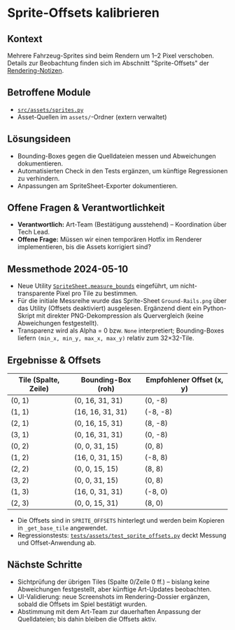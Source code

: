 # Sprite-Offsets kalibrieren

## Kontext
Mehrere Fahrzeug-Sprites sind beim Rendern um 1–2 Pixel verschoben. Details zur Beobachtung finden sich im Abschnitt "Sprite-Offsets" der [Rendering-Notizen](../Task/rendering-notes.md).

## Betroffene Module
- [`src/assets/sprites.py`](../src/assets/sprites.py)
- Asset-Quellen im `assets/`-Ordner (extern verwaltet)

## Lösungsideen
- Bounding-Boxes gegen die Quelldateien messen und Abweichungen dokumentieren.
- Automatisierten Check in den Tests ergänzen, um künftige Regressionen zu verhindern.
- Anpassungen am SpriteSheet-Exporter dokumentieren.

## Offene Fragen & Verantwortlichkeit
- **Verantwortlich:** Art-Team (Bestätigung ausstehend) – Koordination über Tech Lead.
- **Offene Frage:** Müssen wir einen temporären Hotfix im Renderer implementieren, bis die Assets korrigiert sind?

## Messmethode 2024-05-10
- Neue Utility [`SpriteSheet.measure_bounds`](../src/assets/sprites.py) eingeführt, um nicht-transparente Pixel pro Tile zu bestimmen.
- Für die initiale Messreihe wurde das Sprite-Sheet `Ground-Rails.png` über das Utility (Offsets deaktiviert) ausgelesen. Ergänzend dient ein Python-Skript mit direkter PNG-Dekompression als Quervergleich (keine Abweichungen festgestellt).
- Transparenz wird als Alpha = 0 bzw. `None` interpretiert; Bounding-Boxes liefern `(min_x, min_y, max_x, max_y)` relativ zum 32×32-Tile.

## Ergebnisse & Offsets
| Tile (Spalte, Zeile) | Bounding-Box (roh) | Empfohlener Offset (x, y) |
| --- | --- | --- |
| (0, 1) | (0, 16, 31, 31) | (0, -8) |
| (1, 1) | (16, 16, 31, 31) | (-8, -8) |
| (2, 1) | (0, 16, 15, 31) | (8, -8) |
| (3, 1) | (0, 16, 31, 31) | (0, -8) |
| (0, 2) | (0, 0, 31, 15) | (0, 8) |
| (1, 2) | (16, 0, 31, 15) | (-8, 8) |
| (2, 2) | (0, 0, 15, 15) | (8, 8) |
| (3, 2) | (0, 0, 31, 15) | (0, 8) |
| (1, 3) | (16, 0, 31, 31) | (-8, 0) |
| (2, 3) | (0, 0, 15, 31) | (8, 0) |

- Die Offsets sind in `SPRITE_OFFSETS` hinterlegt und werden beim Kopieren in `_get_base_tile` angewendet.
- Regressionstests: [`tests/assets/test_sprite_offsets.py`](../tests/assets/test_sprite_offsets.py) deckt Messung und Offset-Anwendung ab.

## Nächste Schritte
- Sichtprüfung der übrigen Tiles (Spalte 0/Zeile 0 ff.) – bislang keine Abweichungen festgestellt, aber künftige Art-Updates beobachten.
- UI-Validierung: neue Screenshots im Rendering-Dossier ergänzen, sobald die Offsets im Spiel bestätigt wurden.
- Abstimmung mit dem Art-Team zur dauerhaften Anpassung der Quelldateien; bis dahin bleiben die Offsets aktiv.
